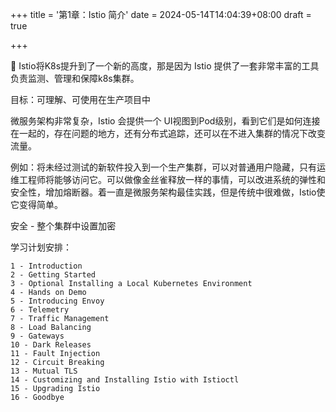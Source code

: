 +++
title = '第1章：Istio 简介'
date = 2024-05-14T14:04:39+08:00
draft = true

+++

 🚀 Istio将K8s提升到了一个新的高度，那是因为 Istio 提供了一套非常丰富的工具负责监测、管理和保障k8s集群。

目标：可理解、可使用在生产项目中

微服务架构非常复杂，Istio 会提供一个 UI视图到Pod级别，看到它们是如何连接在一起的，存在问题的地方，还有分布式追踪，还可以在不进入集群的情况下改变流量。

例如：将未经过测试的新软件投入到一个生产集群，可以对普通用户隐藏，只有运维工程师将能够访问它。可以做像金丝雀释放一样的事情，可以改进系统的弹性和安全性，增加熔断器。着一直是微服务架构最佳实践，但是传统中很难做，Istio使它变得简单。

安全 - 整个集群中设置加密



学习计划安排：

```
1 - Introduction
2 - Getting Started
3 - Optional Installing a Local Kubernetes Environment
4 - Hands on Demo
5 - Introducing Envoy
6 - Telemetry
7 - Traffic Management
8 - Load Balancing
9 - Gateways
10 - Dark Releases
11 - Fault Injection
12 - Circuit Breaking
13 - Mutual TLS
14 - Customizing and Installing Istio with Istioctl
15 - Upgrading Istio
16 - Goodbye
```

